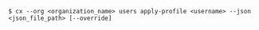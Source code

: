 <!-- usedin: [ _includes/_inlines/Toolbelt/common/users] - layout:code post: users_usage -->

```
$ cx --org <organization_name> users apply-profile <username> --json <json_file_path> [--override]
```

